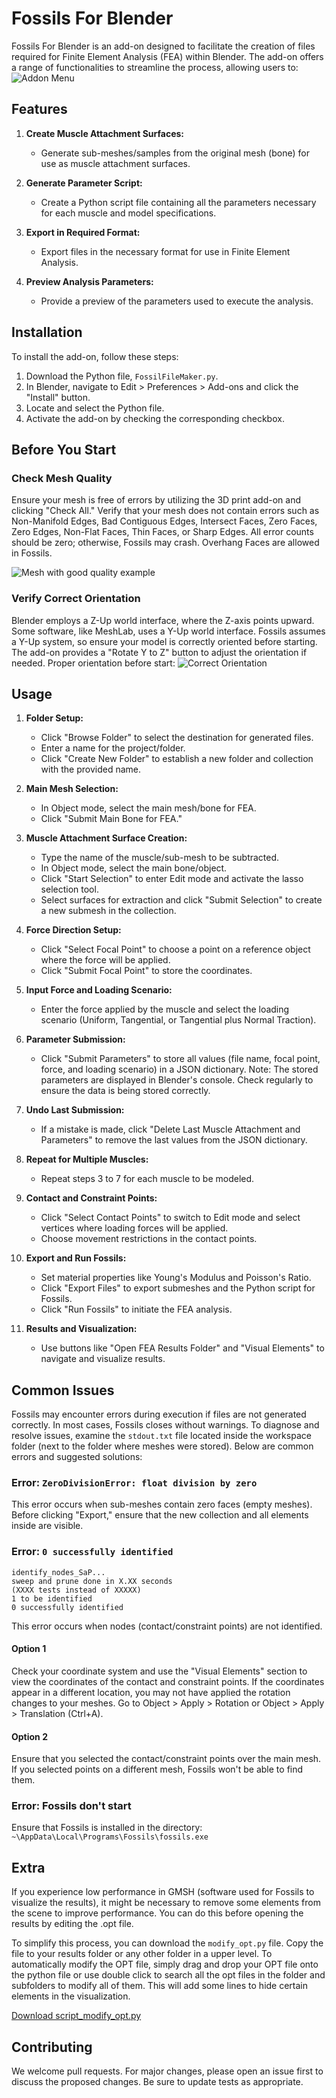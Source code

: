 # Fossils For Blender

Fossils For Blender is an add-on designed to facilitate the creation of files required for Finite Element Analysis (FEA) within Blender. The add-on offers a range of functionalities to streamline the process, allowing users to:
![Addon Menu](https://github.com/MiguelDLM/Fossils-File-Maker/raw/main/Addon%20menu.png)
## Features

1. **Create Muscle Attachment Surfaces:**
   - Generate sub-meshes/samples from the original mesh (bone) for use as muscle attachment surfaces.

2. **Generate Parameter Script:**
   - Create a Python script file containing all the parameters necessary for each muscle and model specifications.

3. **Export in Required Format:**
   - Export files in the necessary format for use in Finite Element Analysis.

4. **Preview Analysis Parameters:**
   - Provide a preview of the parameters used to execute the analysis.

## Installation

To install the add-on, follow these steps:

1. Download the Python file, `FossilFileMaker.py`.
2. In Blender, navigate to Edit > Preferences > Add-ons and click the "Install" button.
3. Locate and select the Python file.
4. Activate the add-on by checking the corresponding checkbox.

## Before You Start

### Check Mesh Quality

Ensure your mesh is free of errors by utilizing the 3D print add-on and clicking "Check All." Verify that your mesh does not contain errors such as Non-Manifold Edges, Bad Contiguous Edges, Intersect Faces, Zero Faces, Zero Edges, Non-Flat Faces, Thin Faces, or Sharp Edges. All error counts should be zero; otherwise, Fossils may crash. Overhang Faces are allowed in Fossils.

![Mesh with good quality example](https://github.com/MiguelDLM/Fossils-File-Maker/blob/main/Quality%20of%20the%20mesh%20example.png)
### Verify Correct Orientation

Blender employs a Z-Up world interface, where the Z-axis points upward. Some software, like MeshLab, uses a Y-Up world interface. Fossils assumes a Y-Up system, so ensure your model is correctly oriented before starting. The add-on provides a "Rotate Y to Z" button to adjust the orientation if needed.
Proper orientation before start:
![Correct Orientation](https://github.com/MiguelDLM/Fossils-File-Maker/blob/main/correct%20orientation.png)
## Usage

1. **Folder Setup:**
   - Click "Browse Folder" to select the destination for generated files.
   - Enter a name for the project/folder.
   - Click "Create New Folder" to establish a new folder and collection with the provided name.

2. **Main Mesh Selection:**
   - In Object mode, select the main mesh/bone for FEA.
   - Click "Submit Main Bone for FEA."

3. **Muscle Attachment Surface Creation:**
   - Type the name of the muscle/sub-mesh to be subtracted.
   - In Object mode, select the main bone/object.
   - Click "Start Selection" to enter Edit mode and activate the lasso selection tool.
   - Select surfaces for extraction and click "Submit Selection" to create a new submesh in the collection.

4. **Force Direction Setup:**
   - Click "Select Focal Point" to choose a point on a reference object where the force will be applied.
   - Click "Submit Focal Point" to store the coordinates.

5. **Input Force and Loading Scenario:**
   - Enter the force applied by the muscle and select the loading scenario (Uniform, Tangential, or Tangential plus Normal Traction).

6. **Parameter Submission:**
   - Click "Submit Parameters" to store all values (file name, focal point, force, and loading scenario) in a JSON dictionary.
     Note: The stored parameters are displayed in Blender's console. Check regularly to ensure the data is being stored correctly.

7. **Undo Last Submission:**
   - If a mistake is made, click "Delete Last Muscle Attachment and Parameters" to remove the last values from the JSON dictionary.

8. **Repeat for Multiple Muscles:**
   - Repeat steps 3 to 7 for each muscle to be modeled.

9. **Contact and Constraint Points:**
   - Click "Select Contact Points" to switch to Edit mode and select vertices where loading forces will be applied.
   - Choose movement restrictions in the contact points.

10. **Export and Run Fossils:**
    - Set material properties like Young's Modulus and Poisson's Ratio.
    - Click "Export Files" to export submeshes and the Python script for Fossils.
    - Click "Run Fossils" to initiate the FEA analysis.

11. **Results and Visualization:**
    - Use buttons like "Open FEA Results Folder" and "Visual Elements" to navigate and visualize results.
   
## Common Issues

Fossils may encounter errors during execution if files are not generated correctly. In most cases, Fossils closes without warnings. To diagnose and resolve issues, examine the `stdout.txt` file located inside the workspace folder (next to the folder where meshes were stored). Below are common errors and suggested solutions:

### Error: `ZeroDivisionError: float division by zero`

This error occurs when sub-meshes contain zero faces (empty meshes). Before clicking "Export," ensure that the new collection and all elements inside are visible.

### Error: `0 successfully identified`
	identify_nodes_SaP...
    sweep and prune done in X.XX seconds
	(XXXX tests instead of XXXXX)
	1 to be identified
	0 successfully identified
This error occurs when nodes (contact/constraint points) are not identified.
#### Option 1
 Check your coordinate system and use the "Visual Elements" section to view the coordinates of the contact and constraint points. If the coordinates appear in a different location, you may not have applied the rotation changes to your meshes. Go to Object > Apply > Rotation or Object > Apply > Translation (Ctrl+A).

#### Option 2
Ensure that you selected the contact/constraint points over the main mesh. If you selected points on a different mesh, Fossils won't be able to find them.

### Error: Fossils don't start

Ensure that Fossils is installed in the directory: `~\AppData\Local\Programs\Fossils\fossils.exe`

## Extra

If you experience low performance in GMSH (software used for Fossils to visualize the results), it might be necessary to remove some elements from the scene to improve performance. You can do this before opening the results by editing the .opt file.

To simplify this process, you can download the `modify_opt.py` file. Copy the file to your results folder or any other folder in a upper level. To automatically modify the OPT file, simply drag and drop your OPT file onto the python file or use double click to search all the opt files in the folder and subfolders to modify all of them. This will add some lines to hide certain elements in the visualization.

[Download script_modify_opt.py](https://github.com/MiguelDLM/Fossils-File-Maker/blob/main/modify_opt.py)  

## Contributing

We welcome pull requests. For major changes, please open an issue first to discuss the proposed changes. Be sure to update tests as appropriate.
